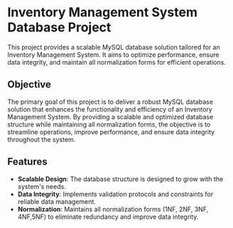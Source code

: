 # Inventory Management System Database Project

This project provides a scalable MySQL database solution tailored for an Inventory Management System. It aims to optimize performance, ensure data integrity, and maintain all normalization forms for efficient operations.

## Objective

The primary goal of this project is to deliver a robust MySQL database solution that enhances the functionality and efficiency of an Inventory Management System. By providing a scalable and optimized database structure while maintaining all normalization forms, the objective is to streamline operations, improve performance, and ensure data integrity throughout the system.

## Features

- **Scalable Design**: The database structure is designed to grow with the system's needs.
- **Data Integrity**: Implements validation protocols and constraints for reliable data management.
- **Normalization**: Maintains all normalization forms (1NF, 2NF, 3NF, 4NF,5NF) to eliminate redundancy and improve data integrity.








